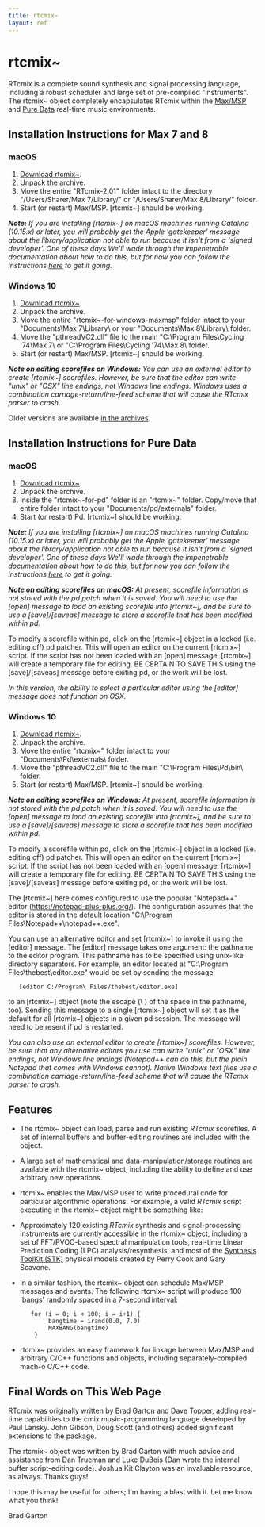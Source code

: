 ```yaml
---
title: rtcmix~
layout: ref
---
```


# rtcmix~

RTcmix is a complete sound synthesis and signal processing language,
including a robust scheduler and large set of pre-compiled
"instruments". The rtcmix~ object completely encapsulates RTcmix within
the [Max/MSP](http://cycling74.com/products/max/) and [Pure
Data](http://puredata.info/) real-time music environments.

## Installation Instructions for Max 7 and 8

### macOS

1.  [Download
    rtcmix~](http://rtcmix.org/rtcmix~/downloads/RTcmix-2.01.zip).
2.  Unpack the archive.
3.  Move the entire "RTcmix-2.01" folder intact to the directory
    "/Users/Sharer/Max 7/Library/" or "/Users/Sharer/Max 8/Library/"
    folder.
4.  Start (or restart) Max/MSP. \[rtcmix~\] should be working.

<span class="small">***Note:** If you are installing \[rtcmix~\] on
macOS machines running Catalina (10.15.x) or later, you will probably
get the Apple 'gatekeeper' message about the library/application not
able to run because it isn't from a 'signed developer'. One of these
days We'll wade through the impenetrable documentation about how to do
this, but for now you can follow the instructions
[here](http://rtcmix.org/rtcmix~/annoying.php) to get it going.*</span>

### Windows 10

1.  [Download
    rtcmix~](http://rtcmix.org/rtcmix~/downloads/rtcmix~-for-windows-maxmsp.zip).
2.  Unpack the archive.
3.  Move the entire "rtcmix~-for-windows-maxmsp" folder intact to your
    "Documents\Max 7\Library\\ or your "Documents\Max 8\Library\\
    folder.
4.  Move the "pthreadVC2.dll" file to the main "C:\Program Files\Cycling
    '74\Max 7\\ or "C:\Program Files\Cycling '74\Max 8\\ folder.
5.  Start (or restart) Max/MSP. \[rtcmix~\] should be working.

<span class="small">***Note on editing scorefiles on Windows:** You can
use an external editor to create \[rtcmix~\] scorefiles. However, be
sure that the editor can write "unix" or "OSX" line endings, *not*
Windows line endings. Windows uses a combination
carriage-return/line-feed scheme that will cause the RTcmix parser to
crash.*</span>

Older versions are available [in the
archives](http://rtcmix.org/rtcmix~/archives.php).

## Installation Instructions for Pure Data

### macOS

1.  [Download
    rtcmix~](http://rtcmix.org/rtcmix~/downloads/rtcmix~-for-pd.zip).
2.  Unpack the archive.
3.  Inside the "rtcmix~-for-pd" folder is an "rtcmix~" folder. Copy/move
    that entire folder intact to your "Documents/pd/externals" folder.
4.  Start (or restart) Pd. \[rtcmix~\] should be working.

<span class="small">***Note:** If you are installing \[rtcmix~\] on
macOS machines running Catalina (10.15.x) or later, you will probably
get the Apple 'gatekeeper' message about the library/application not
able to run because it isn't from a 'signed developer'. One of these
days We'll wade through the impenetrable documentation about how to do
this, but for now you can follow the instructions
[here](http://rtcmix.org/rtcmix~/annoying.php) to get it going.*</span>

<span class="small">***Note on editing scorefiles on macOS:** At
present, scorefile information is not stored with the pd patch when it
is saved. You will need to use the \[open\] message to load an existing
scorefile into \[rtcmix~\], and be sure to use a \[save\]/\[saveas\]
message to store a scorefile that has been modified within pd.*</span>

<span class="small"></span>

To modify a scorefile within pd, click on the \[rtcmix~\] object in a
locked (i.e. editing off) pd patcher. This will open an editor on the
current \[rtcmix~\] script. If the script has not been loaded with an
\[open\] message, \[rtcmix~\] will create a temporary file for editing.
BE CERTAIN TO SAVE THIS using the \[save\]/\[saveas\] message before
exiting pd, or the work will be lost.

<span class="small">*In this version, the ability to select a particular
editor using the \[editor\] message does not function on OSX.*</span>

### Windows 10

1.  [Download
    rtcmix~](http://rtcmix.org/rtcmix~/downloads/rtcmix~-for-windows-maxmsp.zip).
2.  Unpack the archive.
3.  Move the entire "rtcmix~" folder intact to your
    "Documents\Pd\externals\\ folder.
4.  Move the "pthreadVC2.dll" file to the main "C:\Program
    Files\Pd\bin\\ folder.
5.  Start (or restart) Max/MSP. \[rtcmix~\] should be working.

<span class="small">***Note on editing scorefiles on Windows:** At
present, scorefile information is not stored with the pd patch when it
is saved. You will need to use the \[open\] message to load an existing
scorefile into \[rtcmix~\], and be sure to use a \[save\]/\[saveas\]
message to store a scorefile that has been modified within pd.*</span>

<span class="small"></span>

To modify a scorefile within pd, click on the \[rtcmix~\] object in a
locked (i.e. editing off) pd patcher. This will open an editor on the
current \[rtcmix~\] script. If the script has not been loaded with an
\[open\] message, \[rtcmix~\] will create a temporary file for editing.
BE CERTAIN TO SAVE THIS using the \[save\]/\[saveas\] message before
exiting pd, or the work will be lost.

The \[rtcmix~\] here comes configured to use the popular "Notepad++"
editor (https://notepad-plus-plus.org/). The configuration assumes that
the editor is stored in the default location "C:\Program
Files\Notepad++\notepad++.exe".

You can use an alternative editor and set \[rtcmix~\] to invoke it using
the \[editor\] message. The \[editor\] message takes one argument: the
pathname to the editor program. This pathname has to be specified using
unix-like directory separators. For example, an editor located at
"C:\Program Files\thebest\editor.exe" would be set by sending the
message:

       [editor C:/Program\ Files/thebest/editor.exe]

to an \[rtcmix~\] object (note the escape (\\ ) of the space in the
pathname, too). Sending this message to a single \[rtcmix~\] object will
set it as the default for all \[rtcmix~\] objects in a given pd session.
The message will need to be resent if pd is restarted.

<span class="small">*You can also use an external editor to create
\[rtcmix~\] scorefiles. However, be sure that any alternative editors
you use can write "unix" or "OSX" line endings, not Windows line endings
(Notepad++ can do this, but the plain Notepad that comes with Windows
cannot). Native Windows text files use a combination
carriage-return/line-feed scheme that will cause the RTcmix parser to
crash.*</span>

## Features

- The rtcmix~ object can load, parse and run existing *RTcmix*
  scorefiles. A set of internal buffers and buffer-editing routines are
  included with the object.

- A large set of mathematical and data-manipulation/storage routines are
  available with the rtcmix~ object, including the ability to define and
  use arbitrary new operations.

- rtcmix~ enables the Max/MSP user to write procedural code for
  particular algorithmic operations. For example, a valid *RTcmix*
  script executing in the rtcmix~ object might be something like:

- Approximately 120 existing *RTcmix* synthesis and signal-processing
  instruments are currently accessible in the rtcmix~ object, including
  a set of FFT/PVOC-based spectral manipulation tools, real-time Linear
  Prediction Coding (LPC) analysis/resynthesis, and most of the
  [Synthesis ToolKit (STK)](http://www-ccrma.stanford.edu/software/stk/)
  physical models created by Perry Cook and Gary Scavone.

- In a similar fashion, the rtcmix~ object can schedule Max/MSP messages
  and events. The following rtcmix~ script will produce 100 'bangs'
  randomly spaced in a 7-second interval:

         for (i = 0; i < 100; i = i+1) {
              bangtime = irand(0.0, 7.0)
              MAXBANG(bangtime)
          }

- rtcmix~ provides an easy framework for linkage between Max/MSP and
  arbitrary C/C++ functions and objects, including separately-compiled
  mach-o C/C++ code.

## Final Words on This Web Page

RTcmix was originally written by Brad Garton and Dave Topper, adding
real-time capabilities to the cmix music-programming language developed
by Paul Lansky. John Gibson, Doug Scott (and others) added significant
extensions to the package.

The rtcmix~ object was written by Brad Garton with much advice and
assistance from Dan Trueman and Luke DuBois (Dan wrote the internal
buffer script-editing code). Joshua Kit Clayton was an invaluable
resource, as always. Thanks guys!

I hope this may be useful for others; I'm having a blast with it. Let me
know what you think!

Brad Garton

  
  
